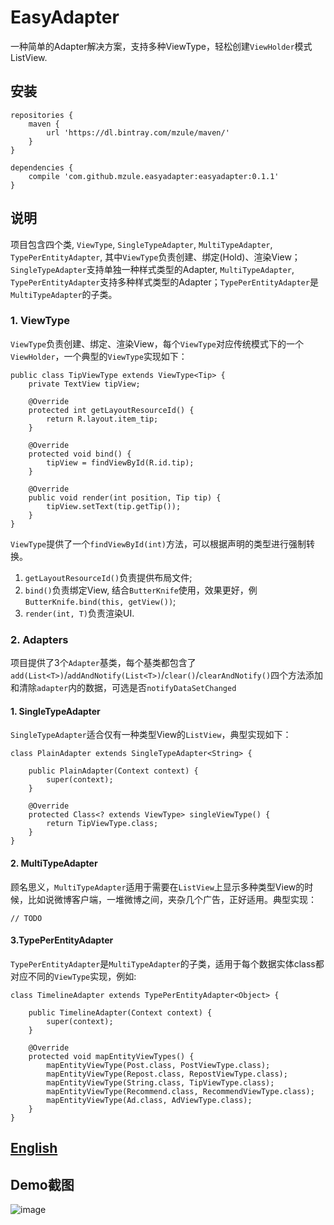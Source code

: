 # EasyAdapter

一种简单的Adapter解决方案，支持多种ViewType，轻松创建`ViewHolder`模式ListView.

## 安装

```
repositories {
    maven {
        url 'https://dl.bintray.com/mzule/maven/'
    }
}

dependencies {
    compile 'com.github.mzule.easyadapter:easyadapter:0.1.1'
}
```

## 说明

项目包含四个类, `ViewType`, `SingleTypeAdapter`, `MultiTypeAdapter`, `TypePerEntityAdapter`, 其中`ViewType`负责创建、绑定(Hold)、渲染View；`SingleTypeAdapter`支持单独一种样式类型的Adapter, `MultiTypeAdapter`, `TypePerEntityAdapter`支持多种样式类型的Adapter；`TypePerEntityAdapter`是`MultiTypeAdapter`的子类。

### 1. ViewType

`ViewType`负责创建、绑定、渲染View，每个`ViewType`对应传统模式下的一个`ViewHolder`，一个典型的`ViewType`实现如下：

```
public class TipViewType extends ViewType<Tip> {
    private TextView tipView;

    @Override
    protected int getLayoutResourceId() {
        return R.layout.item_tip;
    }

    @Override
    protected void bind() {
        tipView = findViewById(R.id.tip);
    }

    @Override
    public void render(int position, Tip tip) {
        tipView.setText(tip.getTip());
    }
}
```
`ViewType`提供了一个`findViewById(int)`方法，可以根据声明的类型进行强制转换。

1. `getLayoutResourceId()`负责提供布局文件;
2. `bind()`负责绑定View, 结合`ButterKnife`使用，效果更好，例`ButterKnife.bind(this, getView())`;
3. `render(int, T)`负责渲染UI.

### 2. Adapters

项目提供了3个`Adapter`基类，每个基类都包含了`add(List<T>)`/`addAndNotify(List<T>)`/`clear()`/`clearAndNotify()`四个方法添加和清除`adapter`内的数据，可选是否`notifyDataSetChanged`

#### 1. SingleTypeAdapter

`SingleTypeAdapter`适合仅有一种类型View的`ListView`，典型实现如下：

```
class PlainAdapter extends SingleTypeAdapter<String> {

    public PlainAdapter(Context context) {
        super(context);
    }

    @Override
    protected Class<? extends ViewType> singleViewType() {
        return TipViewType.class;
    }
}
```

#### 2. MultiTypeAdapter

顾名思义，`MultiTypeAdapter`适用于需要在`ListView`上显示多种类型View的时候，比如说微博客户端，一堆微博之间，夹杂几个广告，正好适用。典型实现：

```
// TODO
```

#### 3.TypePerEntityAdapter

`TypePerEntityAdapter`是`MultiTypeAdapter`的子类，适用于每个数据实体class都对应不同的`ViewType`实现，例如:

```
class TimelineAdapter extends TypePerEntityAdapter<Object> {

    public TimelineAdapter(Context context) {
        super(context);
    }

    @Override
    protected void mapEntityViewTypes() {
        mapEntityViewType(Post.class, PostViewType.class);
        mapEntityViewType(Repost.class, RepostViewType.class);
        mapEntityViewType(String.class, TipViewType.class);
        mapEntityViewType(Recommend.class, RecommendViewType.class);
        mapEntityViewType(Ad.class, AdViewType.class);
    }
}
```

## [English]()

## Demo截图

![image](http://7sbl54.com1.z0.glb.clouddn.com/blog_2.pic.jpg?imageView2/0/w/360/)